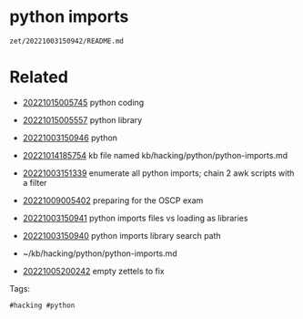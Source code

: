 # python imports

` zet/20221003150942/README.md `

# Related

- [20221015005745](/zet/20221015005745/README.md) python coding

- [20221015005557](/zet/20221015005557/README.md) python library

- [20221003150946](/zet/20221003150946/README.md) python

- [20221014185754](/zet/20221014185754/README.md) kb file named kb/hacking/python/python-imports.md
- [20221003151339](/zet/20221003151339/README.md) enumerate all python imports; chain 2 awk scripts with a filter
- [20221009005402](/zet/20221009005402/README.md) preparing for the OSCP exam
- [20221003150941](/zet/20221003150941/README.md) python imports files vs loading as libraries
- [20221003150940](/zet/20221003150940/README.md) python imports library search path
- ~/kb/hacking/python/python-imports.md
- [20221005200242](/zet/20221005200242/README.md) empty zettels to fix

Tags:

    #hacking #python 
